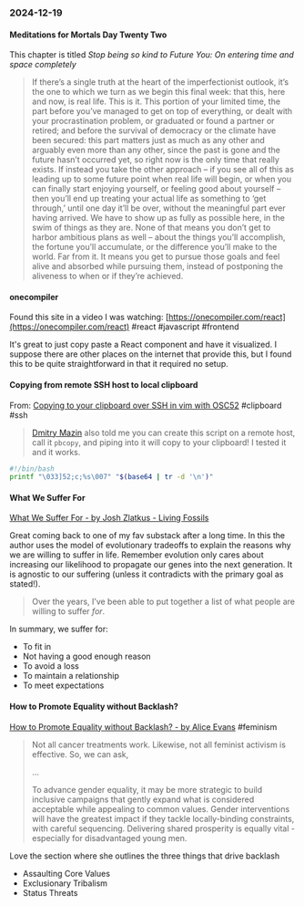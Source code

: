 ### 2024-12-19
#### Meditations for Mortals Day Twenty Two
This chapter is titled _Stop being so kind to Future You:  On entering time and space completely_

> If there’s a single truth at the heart of the imperfectionist outlook, it’s the one to which we turn as we begin this final week: that this, here and now, is real life. This is it. This portion of your limited time, the part before you’ve managed to get on top of everything, or dealt with your procrastination problem, or graduated or found a partner or retired; and before the survival of democracy or the climate have been secured: this part matters just as much as any other and arguably even more than any other, since the past is gone and the future hasn’t occurred yet, so right now is the only time that really exists. If instead you take the other approach – if you see all of this as leading up to some future point when real life will begin, or when you can finally start enjoying yourself, or feeling good about yourself – then you’ll end up treating your actual life as something to ‘get through,’ until one day it’ll be over, without the meaningful part ever having arrived. We have to show up as fully as possible here, in the swim of things as they are. None of that means you don’t get to harbor ambitious plans as well – about the things you’ll accomplish, the fortune you’ll accumulate, or the difference you’ll make to the world. Far from it. It means you get to pursue those goals and feel alive and absorbed while pursuing them, instead of postponing the aliveness to when or if they’re achieved.

#### onecompiler
Found this site in a video I was watching: [https://onecompiler.com/react](https://onecompiler.com/react) #react #javascript #frontend

It's great to just copy paste a React component and have it visualized. I suppose there are other places on the internet that provide this, but I found this to be quite straightforward in that it required no setup.

#### Copying from remote SSH host to local clipboard
From: [Copying to your clipboard over SSH in vim with OSC52](https://jvns.ca/til/vim-osc52/) #clipboard #ssh

> [Dmitry Mazin](https://www.cyberdemon.org/) also told me you can create this script on a remote host, call it `pbcopy`, and piping into it will copy to your clipboard! I tested it and it works.

```bash
#!/bin/bash
printf "\033]52;c;%s\007" "$(base64 | tr -d '\n')"
```

#### What We Suffer For
[What We Suffer For  - by Josh Zlatkus - Living Fossils](https://thelivingfossils.substack.com/p/what-we-suffer-for)

Great coming back to one of my fav substack after a long time. In this the author uses the model of evolutionary tradeoffs to explain the reasons why we are willing to suffer in life. Remember evolution only cares about increasing our likelihood to propagate our genes into the next generation. It is agnostic to our suffering (unless it contradicts with the primary goal as stated!).

> Over the years, I’ve been able to put together a list of what people are willing to suffer _for_.

In summary, we suffer for:
- To fit in
- Not having a good enough reason
- To avoid a loss
- To maintain a relationship
- To meet expectations

#### How to Promote Equality without Backlash?
[How to Promote Equality without Backlash? - by Alice Evans](https://www.ggd.world/p/how-to-promote-equality-without-backlash) #feminism

> Not all cancer treatments work. Likewise, not all feminist activism is effective. So, we can ask,
> 
> …
> 
> To advance gender equality, it may be more strategic to build inclusive campaigns that gently expand what is considered acceptable while appealing to common values. Gender interventions will have the greatest impact if they tackle locally-binding constraints, with careful sequencing. Delivering shared prosperity is equally vital - especially for disadvantaged young men.

Love the section where she outlines the three things that drive backlash

- Assaulting Core Values
- Exclusionary Tribalism
- Status Threats